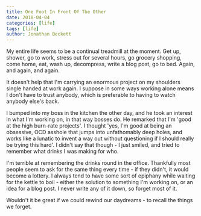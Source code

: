 ```yaml
---
title: One Foot In Front Of The Other
date: 2018-04-04
categories: [life]
tags: [life]
author: Jonathan Beckett
---
```


My entire life seems to be a continual treadmill at the moment. Get up, shower, go to work, stress out for several hours, go grocery shopping, come home, eat, wash up, decompress, write a blog post, go to bed. Again, and again, and again.

It doesn't help that I'm carrying an enormous project on my shoulders single handed at work again. I suppose in some ways working alone means I don't have to trust anybody, which is preferable to having to watch anybody else's back.

I bumped into my boss in the kitchen the other day, and he took an interest in what I'm working on, in that way bosses do. He remarked that I'm 'good at the high burn-rate projects'. I thought 'yes, I'm good at being an obsessive, OCD asshole that jumps into unfathomably deep holes, and works like a lunatic to invent a way out without questioning if I should really be trying this hard'. I didn't say that though - I just smiled, and tried to remember what drinks I was making for who.

I'm terrible at remembering the drinks round in the office. Thankfully most people seem to ask for the same thing every time - if they didn't, it would become a lottery. I always tend to have some sort of epiphany while waiting for the kettle to boil - either the solution to something I'm working on, or an idea for a blog post. I never write any of it down, so forget most of it.

Wouldn't it be great if we could rewind our daydreams - to recall the things we forget.